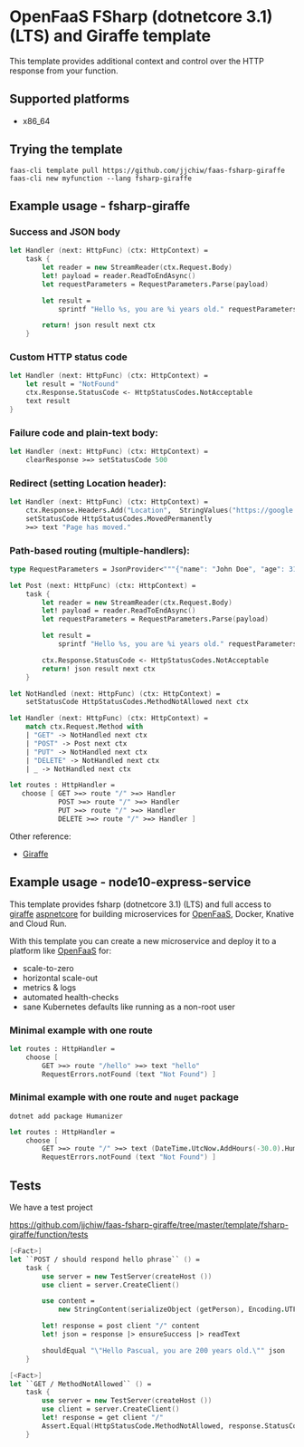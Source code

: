 # OpenFaaS FSharp (dotnetcore 3.1) (LTS) and Giraffe template

This template provides additional context and control over the HTTP response from your function.

## Supported platforms

-   x86_64

## Trying the template

```
faas-cli template pull https://github.com/jjchiw/faas-fsharp-giraffe
faas-cli new myfunction --lang fsharp-giraffe
```

## Example usage - fsharp-giraffe

### Success and JSON body

```fsharp
let Handler (next: HttpFunc) (ctx: HttpContext) =
    task {
        let reader = new StreamReader(ctx.Request.Body)
        let! payload = reader.ReadToEndAsync()
        let requestParameters = RequestParameters.Parse(payload)

        let result =
            sprintf "Hello %s, you are %i years old." requestParameters.Name requestParameters.Age

        return! json result next ctx
    }
```

### Custom HTTP status code

```fsharp
let Handler (next: HttpFunc) (ctx: HttpContext) =
    let result = "NotFound"
    ctx.Response.StatusCode <- HttpStatusCodes.NotAcceptable
    text result
}
```

### Failure code and plain-text body:

```fsharp
let Handler (next: HttpFunc) (ctx: HttpContext) =
    clearResponse >=> setStatusCode 500
```

### Redirect (setting Location header):

```fsharp
let Handler (next: HttpFunc) (ctx: HttpContext) =
    ctx.Response.Headers.Add("Location",  StringValues("https://google.com"))
    setStatusCode HttpStatusCodes.MovedPermanently
    >=> text "Page has moved."
```

### Path-based routing (multiple-handlers):

```fsharp
type RequestParameters = JsonProvider<"""{"name": "John Doe", "age": 31}""">

let Post (next: HttpFunc) (ctx: HttpContext) =
    task {
        let reader = new StreamReader(ctx.Request.Body)
        let! payload = reader.ReadToEndAsync()
        let requestParameters = RequestParameters.Parse(payload)

        let result =
            sprintf "Hello %s, you are %i years old." requestParameters.Name requestParameters.Age

        ctx.Response.StatusCode <- HttpStatusCodes.NotAcceptable
        return! json result next ctx
    }

let NotHandled (next: HttpFunc) (ctx: HttpContext) =
    setStatusCode HttpStatusCodes.MethodNotAllowed next ctx

let Handler (next: HttpFunc) (ctx: HttpContext) =
    match ctx.Request.Method with
    | "GET" -> NotHandled next ctx
    | "POST" -> Post next ctx
    | "PUT" -> NotHandled next ctx
    | "DELETE" -> NotHandled next ctx
    | _ -> NotHandled next ctx

let routes : HttpHandler =
   choose [ GET >=> route "/" >=> Handler
            POST >=> route "/" >=> Handler
            PUT >=> route "/" >=> Handler
            DELETE >=> route "/" >=> Handler ]
```

Other reference:

-   [Giraffe](https://github.com/giraffe-fsharp/Giraffe)

## Example usage - node10-express-service

This template provides fsharp (dotnetcore 3.1) (LTS) and full access to [giraffe](https://github.com/giraffe-fsharp/Giraffe) [aspnetcore](https://docs.microsoft.com/en-us/aspnet/core/?view=aspnetcore-3.1) for building microservices for [OpenFaaS](https://www.openfaas.com), Docker, Knative and Cloud Run.

With this template you can create a new microservice and deploy it to a platform like [OpenFaaS](https://www.openfaas.com) for:

-   scale-to-zero
-   horizontal scale-out
-   metrics & logs
-   automated health-checks
-   sane Kubernetes defaults like running as a non-root user

### Minimal example with one route

```fsharp
let routes : HttpHandler =
    choose [
        GET >=> route "/hello" >=> text "hello"
        RequestErrors.notFound (text "Not Found") ]
```

### Minimal example with one route and `nuget` package

```
dotnet add package Humanizer
```

```fsharp
let routes : HttpHandler =
    choose [
        GET >=> route "/" >=> text (DateTime.UtcNow.AddHours(-30.0).Humanize())
        RequestErrors.notFound (text "Not Found") ]
```

## Tests

We have a test project

https://github.com/jjchiw/faas-fsharp-giraffe/tree/master/template/fsharp-giraffe/function/tests

```fsharp
[<Fact>]
let ``POST / should respond hello phrase`` () =
    task {
        use server = new TestServer(createHost ())
        use client = server.CreateClient()

        use content =
            new StringContent(serializeObject (getPerson), Encoding.UTF8, "application/json")

        let! response = post client "/" content
        let! json = response |> ensureSuccess |> readText

        shouldEqual "\"Hello Pascual, you are 200 years old.\"" json
    }

[<Fact>]
let ``GET / MethodNotAllowed`` () =
    task {
        use server = new TestServer(createHost ())
        use client = server.CreateClient()
        let! response = get client "/"
        Assert.Equal(HttpStatusCode.MethodNotAllowed, response.StatusCode)
    }
```
